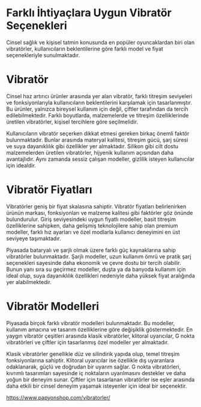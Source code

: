 # Farklı İhtiyaçlara Uygun Vibratör Seçenekleri
Cinsel sağlık ve kişisel tatmin konusunda en popüler oyuncaklardan biri olan vibratörler, kullanıcıların beklentilerine göre farklı model ve fiyat seçenekleriyle sunulmaktadır. 
# Vibratör

Cinsel haz artırıcı ürünler arasında yer alan vibratör, farklı titreşim seviyeleri ve fonksiyonlarıyla kullanıcıların beklentilerini karşılamak için tasarlanmıştır. Bu ürünler, yalnızca bireysel kullanım için değil, çiftler tarafından da tercih edilebilmektedir. Farklı boyutlarda, malzemelerde ve titreşim özelliklerinde üretilen vibratörler, kişisel tercihlere göre seçilmelidir.

Kullanıcıların vibratör seçerken dikkat etmesi gereken birkaç önemli faktör bulunmaktadır. Bunlar arasında materyal kalitesi, titreşim gücü, şarj süresi ve suya dayanıklılık gibi özellikler yer almaktadır. Silikon gibi cilt dostu malzemelerden üretilen vibratörler, hijyenik kullanım açısından daha avantajlıdır. Aynı zamanda sessiz çalışan modeller, gizlilik isteyen kullanıcılar için idealdir.

# Vibratör Fiyatları

Vibratörler geniş bir fiyat skalasına sahiptir. Vibratör fiyatları belirlenirken ürünün markası, fonksiyonları ve malzeme kalitesi gibi faktörler göz önünde bulundurulur. Giriş seviyesindeki uygun fiyatlı modeller, basit titreşim özelliklerine sahipken, daha gelişmiş teknolojilere sahip olan premium modeller, farklı hız ayarları ve özel modlarla kullanıcı deneyimini en üst seviyeye taşımaktadır.

Piyasada bataryalı ve şarjlı olmak üzere farklı güç kaynaklarına sahip vibratörler bulunmaktadır. Şarjlı modeller, uzun kullanım ömrü ve pratik şarj seçenekleri sayesinde daha ekonomik ve çevre dostu bir tercih olabilir. Bunun yanı sıra su geçirmez modeller, duşta ya da banyoda kullanım için ideal olup, suya dayanıklılık özellikleri nedeniyle daha yüksek fiyat aralığında yer alabilmektedir.

# Vibratör Modelleri

Piyasada birçok farklı vibratör modelleri bulunmaktadır. Bu modeller, kullanım amacına ve tasarım özelliklerine göre değişiklik göstermektedir. En yaygın vibratör çeşitleri arasında klasik vibratörler, klitoral uyarıcılar, G nokta vibratörleri ve çiftler için tasarlanmış özel modeller yer almaktadır.

Klasik vibratörler genellikle düz ve silindirik yapıda olup, temel titreşim fonksiyonlarına sahiptir. Klitoral uyarıcılar ise özellikle dış uyaranlara odaklanarak, güçlü ve doğrudan bir uyarım sağlar. G nokta vibratörleri, kıvrımlı tasarımları sayesinde iç noktaların uyarılmasını destekler ve daha yoğun bir deneyim sunar. Çiftler için tasarlanan vibratörler ise eşler arasında daha etkili bir cinsel deneyim yaşamak isteyenler için ideal bir seçenektir.

https://www.papyonshop.com/vibratorler/
